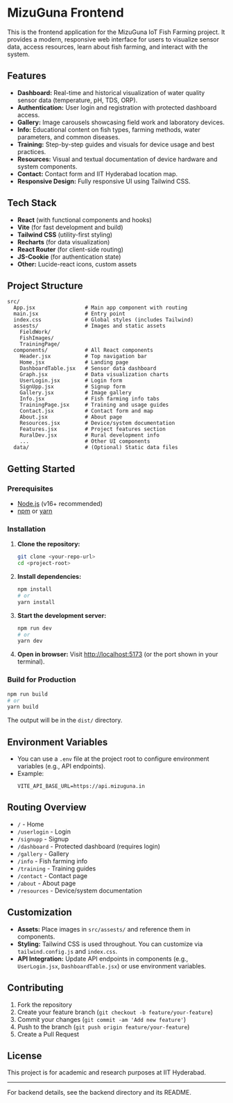 # MizuGuna Frontend

This is the frontend application for the MizuGuna IoT Fish Farming project. It provides a modern, responsive web interface for users to visualize sensor data, access resources, learn about fish farming, and interact with the system.

## Features

- **Dashboard:** Real-time and historical visualization of water quality sensor data (temperature, pH, TDS, ORP).
- **Authentication:** User login and registration with protected dashboard access.
- **Gallery:** Image carousels showcasing field work and laboratory devices.
- **Info:** Educational content on fish types, farming methods, water parameters, and common diseases.
- **Training:** Step-by-step guides and visuals for device usage and best practices.
- **Resources:** Visual and textual documentation of device hardware and system components.
- **Contact:** Contact form and IIT Hyderabad location map.
- **Responsive Design:** Fully responsive UI using Tailwind CSS.

## Tech Stack

- **React** (with functional components and hooks)
- **Vite** (for fast development and build)
- **Tailwind CSS** (utility-first styling)
- **Recharts** (for data visualization)
- **React Router** (for client-side routing)
- **JS-Cookie** (for authentication state)
- **Other:** Lucide-react icons, custom assets

## Project Structure

```
src/
  App.jsx                # Main app component with routing
  main.jsx               # Entry point
  index.css              # Global styles (includes Tailwind)
  assests/               # Images and static assets
    FieldWork/
    FishImages/
    TrainingPage/
  components/            # All React components
    Header.jsx           # Top navigation bar
    Home.jsx             # Landing page
    DashboardTable.jsx   # Sensor data dashboard
    Graph.jsx            # Data visualization charts
    UserLogin.jsx        # Login form
    SignUpp.jsx          # Signup form
    Gallery.jsx          # Image gallery
    Info.jsx             # Fish farming info tabs
    TrainingPage.jsx     # Training and usage guides
    Contact.jsx          # Contact form and map
    About.jsx            # About page
    Resources.jsx        # Device/system documentation
    Features.jsx         # Project features section
    RuralDev.jsx         # Rural development info
    ...                  # Other UI components
  data/                  # (Optional) Static data files
```

## Getting Started

### Prerequisites

- [Node.js](https://nodejs.org/) (v16+ recommended)
- [npm](https://www.npmjs.com/) or [yarn](https://yarnpkg.com/)

### Installation

1. **Clone the repository:**
   ```sh
   git clone <your-repo-url>
   cd <project-root>
   ```

2. **Install dependencies:**
   ```sh
   npm install
   # or
   yarn install
   ```

3. **Start the development server:**
   ```sh
   npm run dev
   # or
   yarn dev
   ```

4. **Open in browser:**
   Visit [http://localhost:5173](http://localhost:5173) (or the port shown in your terminal).

### Build for Production

```sh
npm run build
# or
yarn build
```

The output will be in the `dist/` directory.

## Environment Variables

- You can use a `.env` file at the project root to configure environment variables (e.g., API endpoints).
- Example:
  ```
  VITE_API_BASE_URL=https://api.mizuguna.in
  ```

## Routing Overview

- `/` - Home
- `/userlogin` - Login
- `/signupp` - Signup
- `/dashboard` - Protected dashboard (requires login)
- `/gallery` - Gallery
- `/info` - Fish farming info
- `/training` - Training guides
- `/contact` - Contact page
- `/about` - About page
- `/resources` - Device/system documentation

## Customization

- **Assets:** Place images in `src/assests/` and reference them in components.
- **Styling:** Tailwind CSS is used throughout. You can customize via `tailwind.config.js` and `index.css`.
- **API Integration:** Update API endpoints in components (e.g., `UserLogin.jsx`, `DashboardTable.jsx`) or use environment variables.

## Contributing

1. Fork the repository
2. Create your feature branch (`git checkout -b feature/your-feature`)
3. Commit your changes (`git commit -am 'Add new feature'`)
4. Push to the branch (`git push origin feature/your-feature`)
5. Create a Pull Request

## License

This project is for academic and research purposes at IIT Hyderabad.

---

For backend details, see the backend directory and its README.